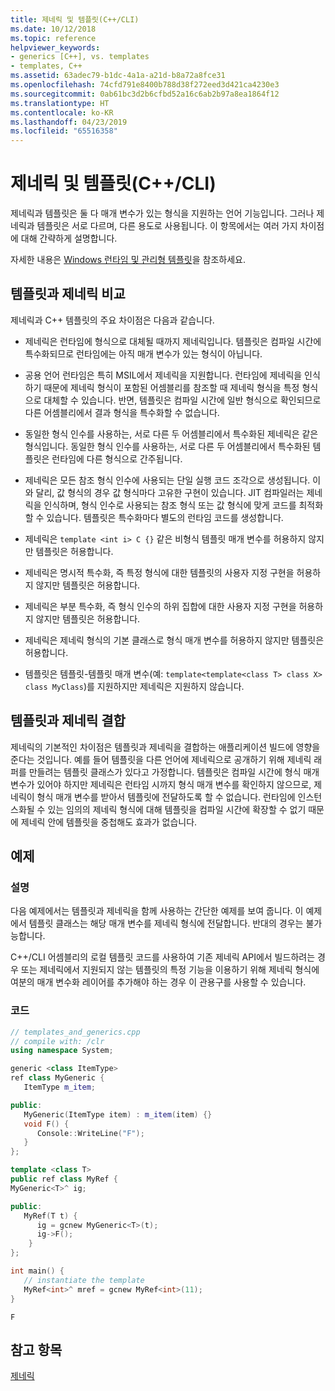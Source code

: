 ```yaml
---
title: 제네릭 및 템플릿(C++/CLI)
ms.date: 10/12/2018
ms.topic: reference
helpviewer_keywords:
- generics [C++], vs. templates
- templates, C++
ms.assetid: 63adec79-b1dc-4a1a-a21d-b8a72a8fce31
ms.openlocfilehash: 74cfd791e8400b788d38f272eed3d421ca4230e3
ms.sourcegitcommit: 0ab61bc3d2b6cfbd52a16c6ab2b97a8ea1864f12
ms.translationtype: HT
ms.contentlocale: ko-KR
ms.lasthandoff: 04/23/2019
ms.locfileid: "65516358"
---
```

# <a name="generics-and-templates-ccli"></a>제네릭 및 템플릿(C++/CLI)

제네릭과 템플릿은 둘 다 매개 변수가 있는 형식을 지원하는 언어 기능입니다. 그러나 제네릭과 템플릿은 서로 다르며, 다른 용도로 사용됩니다. 이 항목에서는 여러 가지 차이점에 대해 간략하게 설명합니다.

자세한 내용은 [Windows 런타임 및 관리형 템플릿](windows-runtime-and-managed-templates-cpp-component-extensions.md)을 참조하세요.

## <a name="comparing-templates-and-generics"></a>템플릿과 제네릭 비교

제네릭과 C++ 템플릿의 주요 차이점은 다음과 같습니다.

- 제네릭은 런타임에 형식으로 대체될 때까지 제네릭입니다. 템플릿은 컴파일 시간에 특수화되므로 런타임에는 아직 매개 변수가 있는 형식이 아닙니다.

- 공용 언어 런타임은 특히 MSIL에서 제네릭을 지원합니다. 런타임에 제네릭을 인식하기 때문에 제네릭 형식이 포함된 어셈블리를 참조할 때 제네릭 형식을 특정 형식으로 대체할 수 있습니다. 반면, 템플릿은 컴파일 시간에 일반 형식으로 확인되므로 다른 어셈블리에서 결과 형식을 특수화할 수 없습니다.

- 동일한 형식 인수를 사용하는, 서로 다른 두 어셈블리에서 특수화된 제네릭은 같은 형식입니다. 동일한 형식 인수를 사용하는, 서로 다른 두 어셈블리에서 특수화된 템플릿은 런타임에 다른 형식으로 간주됩니다.

- 제네릭은 모든 참조 형식 인수에 사용되는 단일 실행 코드 조각으로 생성됩니다. 이와 달리, 값 형식의 경우 값 형식마다 고유한 구현이 있습니다. JIT 컴파일러는 제네릭을 인식하며, 형식 인수로 사용되는 참조 형식 또는 값 형식에 맞게 코드를 최적화할 수 있습니다. 템플릿은 특수화마다 별도의 런타임 코드를 생성합니다.

- 제네릭은 `template <int i> C {}` 같은 비형식 템플릿 매개 변수를 허용하지 않지만 템플릿은 허용합니다.

- 제네릭은 명시적 특수화, 즉 특정 형식에 대한 템플릿의 사용자 지정 구현을 허용하지 않지만 템플릿은 허용합니다.

- 제네릭은 부분 특수화, 즉 형식 인수의 하위 집합에 대한 사용자 지정 구현을 허용하지 않지만 템플릿은 허용합니다.

- 제네릭은 제네릭 형식의 기본 클래스로 형식 매개 변수를 허용하지 않지만 템플릿은 허용합니다.

- 템플릿은 템플릿-템플릿 매개 변수(예: `template<template<class T> class X> class MyClass`)를 지원하지만 제네릭은 지원하지 않습니다.

## <a name="combining-templates-and-generics"></a>템플릿과 제네릭 결합

제네릭의 기본적인 차이점은 템플릿과 제네릭을 결합하는 애플리케이션 빌드에 영향을 준다는 것입니다. 예를 들어 템플릿을 다른 언어에 제네릭으로 공개하기 위해 제네릭 래퍼를 만들려는 템플릿 클래스가 있다고 가정합니다. 템플릿은 컴파일 시간에 형식 매개 변수가 있어야 하지만 제네릭은 런타임 시까지 형식 매개 변수를 확인하지 않으므로, 제네릭이 형식 매개 변수를 받아서 템플릿에 전달하도록 할 수 없습니다. 런타임에 인스턴스화될 수 있는 임의의 제네릭 형식에 대해 템플릿을 컴파일 시간에 확장할 수 없기 때문에 제네릭 안에 템플릿을 중첩해도 효과가 없습니다.

## <a name="example"></a>예제

### <a name="description"></a>설명

다음 예제에서는 템플릿과 제네릭을 함께 사용하는 간단한 예제를 보여 줍니다. 이 예제에서 템플릿 클래스는 해당 매개 변수를 제네릭 형식에 전달합니다. 반대의 경우는 불가능합니다.

C++/CLI 어셈블리의 로컬 템플릿 코드를 사용하여 기존 제네릭 API에서 빌드하려는 경우 또는 제네릭에서 지원되지 않는 템플릿의 특정 기능을 이용하기 위해 제네릭 형식에 여분의 매개 변수화 레이어를 추가해야 하는 경우 이 관용구를 사용할 수 있습니다.

### <a name="code"></a>코드

```cpp
// templates_and_generics.cpp
// compile with: /clr
using namespace System;

generic <class ItemType>
ref class MyGeneric {
   ItemType m_item;

public:
   MyGeneric(ItemType item) : m_item(item) {}
   void F() {
      Console::WriteLine("F");
   }
};

template <class T>
public ref class MyRef {
MyGeneric<T>^ ig;

public:
   MyRef(T t) {
      ig = gcnew MyGeneric<T>(t);
      ig->F();
    }
};

int main() {
   // instantiate the template
   MyRef<int>^ mref = gcnew MyRef<int>(11);
}
```

```Output
F
```

## <a name="see-also"></a>참고 항목

[제네릭](generics-cpp-component-extensions.md)